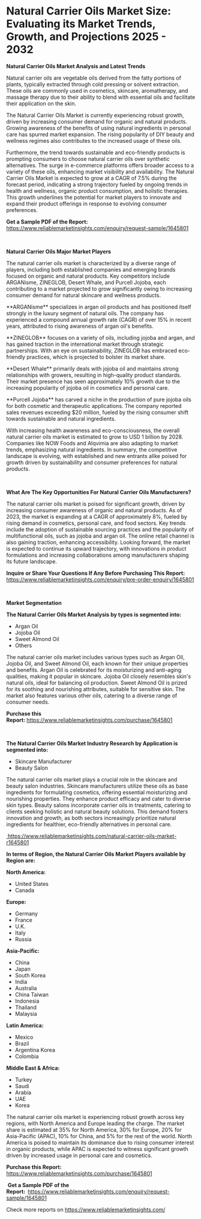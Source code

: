 <p><h1>Natural Carrier Oils Market Size: Evaluating its Market Trends, Growth, and Projections 2025 - 2032</h1></p><p><strong>Natural Carrier Oils Market Analysis and Latest Trends</strong></p>
<p><p>Natural carrier oils are vegetable oils derived from the fatty portions of plants, typically extracted through cold pressing or solvent extraction. These oils are commonly used in cosmetics, skincare, aromatherapy, and massage therapy due to their ability to blend with essential oils and facilitate their application on the skin. </p><p>The Natural Carrier Oils Market is currently experiencing robust growth, driven by increasing consumer demand for organic and natural products. Growing awareness of the benefits of using natural ingredients in personal care has spurred market expansion. The rising popularity of DIY beauty and wellness regimes also contributes to the increased usage of these oils. </p><p>Furthermore, the trend towards sustainable and eco-friendly products is prompting consumers to choose natural carrier oils over synthetic alternatives. The surge in e-commerce platforms offers broader access to a variety of these oils, enhancing market visibility and availability. The Natural Carrier Oils Market is expected to grow at a CAGR of 7.5% during the forecast period, indicating a strong trajectory fueled by ongoing trends in health and wellness, organic product consumption, and holistic therapies. This growth underlines the potential for market players to innovate and expand their product offerings in response to evolving consumer preferences.</p></p>
<p><strong>Get a Sample PDF of the Report:&nbsp;</strong> <a href="https://www.reliablemarketinsights.com/enquiry/request-sample/1645801?utm_campaign=1894&utm_medium=2&utm_source=Github&utm_content=ia&utm_term=06022025&utm_id=natural-carrier-oils">https://www.reliablemarketinsights.com/enquiry/request-sample/1645801</a></p>
<p>&nbsp;</p>
<p><strong>Natural Carrier Oils Major Market Players</strong></p>
<p><p>The natural carrier oils market is characterized by a diverse range of players, including both established companies and emerging brands focused on organic and natural products. Key competitors include ARGANisme, ZINEGLOB, Desert Whale, and Purcell Jojoba, each contributing to a market projected to grow significantly owing to increasing consumer demand for natural skincare and wellness products. </p><p>**ARGANisme** specializes in argan oil products and has positioned itself strongly in the luxury segment of natural oils. The company has experienced a compound annual growth rate (CAGR) of over 15% in recent years, attributed to rising awareness of argan oil's benefits.</p><p>**ZINEGLOB** focuses on a variety of oils, including jojoba and argan, and has gained traction in the international market through strategic partnerships. With an eye on sustainability, ZINEGLOB has embraced eco-friendly practices, which is projected to bolster its market share.</p><p>**Desert Whale** primarily deals with jojoba oil and maintains strong relationships with growers, resulting in high-quality product standards. Their market presence has seen approximately 10% growth due to the increasing popularity of jojoba oil in cosmetics and personal care.</p><p>**Purcell Jojoba** has carved a niche in the production of pure jojoba oils for both cosmetic and therapeutic applications. The company reported sales revenues exceeding $20 million, fueled by the rising consumer shift towards sustainable and natural ingredients.</p><p>With increasing health awareness and eco-consciousness, the overall natural carrier oils market is estimated to grow to USD 1 billion by 2028. Companies like NOW Foods and Alqvimia are also adapting to market trends, emphasizing natural ingredients. In summary, the competitive landscape is evolving, with established and new entrants alike poised for growth driven by sustainability and consumer preferences for natural products.</p></p>
<p>&nbsp;</p>
<p><strong>What Are The Key Opportunities For Natural Carrier Oils Manufacturers?</strong></p>
<p><p>The natural carrier oils market is poised for significant growth, driven by increasing consumer awareness of organic and natural products. As of 2023, the market is expanding at a CAGR of approximately 8%, fueled by rising demand in cosmetics, personal care, and food sectors. Key trends include the adoption of sustainable sourcing practices and the popularity of multifunctional oils, such as jojoba and argan oil. The online retail channel is also gaining traction, enhancing accessibility. Looking forward, the market is expected to continue its upward trajectory, with innovations in product formulations and increasing collaborations among manufacturers shaping its future landscape.</p></p>
<p><strong>Inquire or Share Your Questions If Any Before Purchasing This Report:</strong> <a href="https://www.reliablemarketinsights.com/enquiry/pre-order-enquiry/1645801?utm_campaign=1894&utm_medium=2&utm_source=Github&utm_content=ia&utm_term=06022025&utm_id=natural-carrier-oils">https://www.reliablemarketinsights.com/enquiry/pre-order-enquiry/1645801</a></p>
<p>&nbsp;</p>
<p><strong>Market Segmentation</strong></p>
<p><strong>The Natural Carrier Oils Market Analysis by types is segmented into:</strong></p>
<p><ul><li>Argan Oil</li><li>Jojoba Oil</li><li>Sweet Almond Oil</li><li>Others</li></ul></p>
<p><p>The natural carrier oils market includes various types such as Argan Oil, Jojoba Oil, and Sweet Almond Oil, each known for their unique properties and benefits. Argan Oil is celebrated for its moisturizing and anti-aging qualities, making it popular in skincare. Jojoba Oil closely resembles skin's natural oils, ideal for balancing oil production. Sweet Almond Oil is prized for its soothing and nourishing attributes, suitable for sensitive skin. The market also features various other oils, catering to a diverse range of consumer needs.</p></p>
<p><strong>Purchase this Report:&nbsp;</strong><a href="https://www.reliablemarketinsights.com/purchase/1645801?utm_campaign=1894&utm_medium=2&utm_source=Github&utm_content=ia&utm_term=06022025&utm_id=natural-carrier-oils">https://www.reliablemarketinsights.com/purchase/1645801</a></p>
<p>&nbsp;</p>
<p><strong>The Natural Carrier Oils Market Industry Research by Application is segmented into:</strong></p>
<p><ul><li>Skincare Manufacturer</li><li>Beauty Salon</li></ul></p>
<p><p>The natural carrier oils market plays a crucial role in the skincare and beauty salon industries. Skincare manufacturers utilize these oils as base ingredients for formulating cosmetics, offering essential moisturizing and nourishing properties. They enhance product efficacy and cater to diverse skin types. Beauty salons incorporate carrier oils in treatments, catering to clients seeking holistic and natural beauty solutions. This demand fosters innovation and growth, as both sectors increasingly prioritize natural ingredients for healthier, eco-friendly alternatives in personal care.</p></p>
<p><a href="https://www.reliablemarketinsights.com/natural-carrier-oils-market-r1645801?utm_campaign=1894&utm_medium=2&utm_source=Github&utm_content=ia&utm_term=06022025&utm_id=natural-carrier-oils">&nbsp;https://www.reliablemarketinsights.com/natural-carrier-oils-market-r1645801</a></p>
<p><strong>In terms of Region, the Natural Carrier Oils Market Players available by Region are:</strong></p>
<p>
    <p> <strong> North America: </strong>
        <ul>
            <li>United States</li>
            <li>Canada</li>
        </ul>
        </p> 
    <p> <strong> Europe: </strong>
        <ul>
            <li>Germany</li>
            <li>France</li>
            <li>U.K.</li>
            <li>Italy</li>
            <li>Russia</li>
        </ul>
        </p> 
    <p> <strong> Asia-Pacific: </strong>
        <ul>
            <li>China</li>
            <li>Japan</li>
            <li>South Korea</li>
            <li>India</li>
            <li>Australia</li>
            <li>China Taiwan</li>
            <li>Indonesia</li>
            <li>Thailand</li>
            <li>Malaysia</li>
        </ul>
        </p> 
    <p> <strong> Latin America: </strong>
        <ul>
            <li>Mexico</li>
            <li>Brazil</li>
            <li>Argentina Korea</li>
            <li>Colombia</li>
        </ul>
        </p> 
    <p> <strong> Middle East & Africa: </strong>
        <ul>
            <li>Turkey</li>
            <li>Saudi</li>
            <li>Arabia</li>
            <li>UAE</li>
            <li>Korea</li>
        </ul>
    </p>
    </p>
<p><p>The natural carrier oils market is experiencing robust growth across key regions, with North America and Europe leading the charge. The market share is estimated at 35% for North America, 30% for Europe, 20% for Asia-Pacific (APAC), 10% for China, and 5% for the rest of the world. North America is poised to maintain its dominance due to rising consumer interest in organic products, while APAC is expected to witness significant growth driven by increased usage in personal care and cosmetics.</p></p>
<p><strong>Purchase this Report: </strong><a href="https://www.reliablemarketinsights.com/purchase/1645801?utm_campaign=1894&utm_medium=2&utm_source=Github&utm_content=ia&utm_term=06022025&utm_id=natural-carrier-oils">https://www.reliablemarketinsights.com/purchase/1645801</a></p>
<p>&nbsp;<strong>Get a Sample PDF of the Report:&nbsp;&nbsp;</strong><a href="https://www.reliablemarketinsights.com/enquiry/request-sample/1645801?utm_campaign=1894&utm_medium=2&utm_source=Github&utm_content=ia&utm_term=06022025&utm_id=natural-carrier-oils">https://www.reliablemarketinsights.com/enquiry/request-sample/1645801</a></p>
<p><strong></strong></p>
<p>Check more reports on <a href="https://www.reliablemarketinsights.com/?utm_campaign=1894&utm_medium=2&utm_source=Github&utm_content=ia&utm_term=06022025&utm_id=natural-carrier-oils">https://www.reliablemarketinsights.com/</a></p>